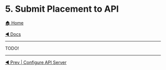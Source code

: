 # 5. Submit Placement to API

[🏠 Home](/README.md)

[◀️ Docs](/docs/README.md)

---

TODO!

---

[◀️ Prev | Configure API Server](/docs/book/04-configure-api-server.md)
